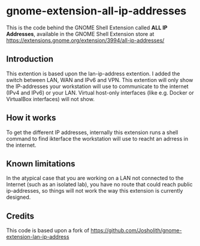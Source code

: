 # gnome-extension-all-ip-addresses

This is the code behind the GNOME Shell Extension called **ALL IP Addresses**, available in the GNOME Shell Extension store at https://extensions.gnome.org/extension/3994/all-ip-addresses/

## Introduction

This extention is based upon the lan-ip-address extention. I added the switch between LAN, WAN and IPv6 and VPN.
This extention will only show the IP-addresses your workstation will use to communicate to the internet (IPv4 and IPv6) or your LAN. Virtual host-only interfaces (like e.g. Docker or VirtualBox interfaces) will not show.

## How it works
To get the different IP addresses, internally this extension runs a shell command to find ikterface the workstation will use to reacht an adrress in the internet.

## Known limitations
In the atypical case that you are working on a LAN not connected to the Internet (such as an isolated lab), you have no route that could reach public ip-addresses, so things will not work the way this extension is currently designed.

## Credits
This code is based upon a fork of https://github.com/Josholith/gnome-extension-lan-ip-address
